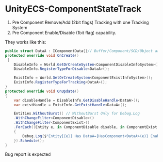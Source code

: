 # UnityECS-ComponentStateTrack

1. Pre Component Remove/Add (2bit flags) Tracking with one Tracking System
2. Pre Component Enable/Disable (1bit flag) capability.

They works like this:

``` csharp
public struct DataA : IComponentData{}// Buffer/Component/SCD/Object are all supported
protected override void OnCreate()
 {
    DisableInfo = World.GetOrCreateSystem<ComponentDisableInfoSystem>();
    DisableInfo.RegisterTypeForDisable<DataA>();

    ExistInfo = World.GetOrCreateSystem<ComponentExistInfoSystem>();
    ExistInfo.RegisterTypeForTracking<DataA>();
}
protected override void OnUpdate()
{
    var disableHandle = DisableInfo.GetDisableHandle<DataA>();
    var existHandle = ExistInfo.GetExistHandle<DataA>();

    Entities.WithoutBurst() // WithoutBurst Only for Debug.Log
    .WithChangeFilter<ComponentDisable>()
    .WithChangeFilter<ComponentExist>()
    .ForEach((Entity e, in ComponentDisable disable, in ComponentExist exist) =>
    {
        Debug.Log($"Entity[{e}] Has DataA={HasComponent<DataA>(e)} Enabled={disable.GetEnabled(disableHandle)}, Exist={exist.GetTrackState(existHandle)}");
    }).Schedule();
}
```

Bug report is expected
